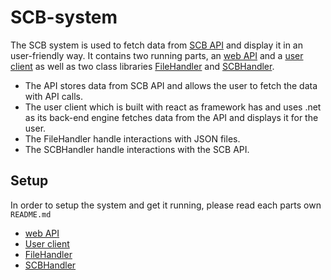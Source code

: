 # SCB-system
The SCB system is used to fetch data from [SCB API](https://scb.se/vara-tjanster/oppna-data/api-for-statistikdatabasen/) and display it in an user-friendly way. It contains two running parts, an [web API](https://github.com/jeso20BTH/SCB-system/tree/main/SCBCompilerAPI) and a [user client](https://github.com/jeso20BTH/SCB-system/tree/main/UserClient) as well as two class libraries [FileHandler](https://github.com/jeso20BTH/SCB-system/tree/main/FileHandler) and [SCBHandler](https://github.com/jeso20BTH/SCB-system/tree/main/SCBHandler).
- The API stores data from SCB API and allows the user to fetch the data with API calls.
- The user client which is built with react as framework has and uses .net as its back-end engine fetches data from the API and displays it for the user.
- The FileHandler handle interactions with JSON files.
- The SCBHandler handle interactions with the SCB API.

## Setup
In order to setup the system and get it running, please read each parts own `README.md`
- [web API](https://github.com/jeso20BTH/SCB-system/blob/main/SCBCompilerAPI/README.md)
- [User client](https://github.com/jeso20BTH/SCB-system/blob/main/UserClient/README.md)
- [FileHandler](https://github.com/jeso20BTH/SCB-system/blob/main/FileHandler/README.md)
- [SCBHandler](https://github.com/jeso20BTH/SCB-system/blob/main/SCBHandler/README.md)
